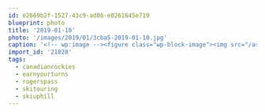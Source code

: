 ```yaml
---
id: e2669b2f-1527-43c9-ad86-e0261645e719
blueprint: photo
title: '2019-01-10'
photo: '/images/2019/01/3cba5-2019-01-10.jpg'
caption: '<!-- wp:image --><figure class="wp-block-image"><img src="/assets/images/2019/01/3cba5-2019-01-10.jpg" /></figure><!-- /wp:image --><!-- wp:paragraph --><p>Pretty stoked to be heading into this area this weekend #rogerspass #canadianrockies #skitouring #skiuphill #earnyourturns</p><!-- /wp:paragraph -->'
import_id: '21828'
tags:
  - canadianrockies
  - earnyourturns
  - rogerspass
  - skitouring
  - skiuphill
---
```

